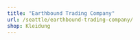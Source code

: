 ```yaml
---
title: "Earthbound Trading Company"
url: /seattle/earthbound-trading-company/
shop: Kleidung
---
```

